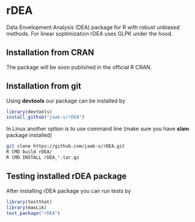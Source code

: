 rDEA
====

Data Envelopment Analysis (DEA) package for R with robust unbiased methods. For linear soptimization rDEA uses GLPK under the hood.

Installation from CRAN
---------------------

The package will be soon published in the official R CRAN.

Installation from git
--------------------

Using **devtools** our package can be installed by
```R
library(devtools)
install_github("jaak-s/rDEA")
```

In Linux another option is to use command line (make sure you have **slam** package
installed)
```bash
git clone https://github.com/jaak-s/rDEA.git
R CMD build rDEA/
R CMD INSTALL rDEA_*.tar.gz
```

Testing installed rDEA package
-------------------------
After installing rDEA package you can run tests by
```R
library(testthat)
library(maxLik)
test_package("rDEA")
```

